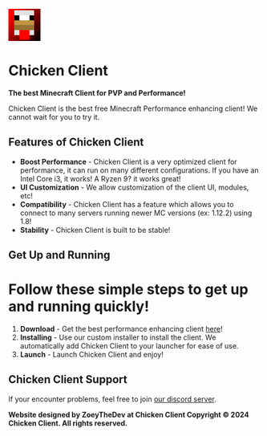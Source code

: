 ![Chicken Client Logo](profile/logo.png)

# Chicken Client

**The best Minecraft Client for PVP and Performance!**

Chicken Client is the best free Minecraft Performance enhancing client! We cannot wait for you to try it.

## Features of Chicken Client

- **Boost Performance** - Chicken Client is a very optimized client for performance, it can run on many different configurations. If you have an Intel Core i3, it works! A Ryzen 9? it works great!
- **UI Customization** - We allow customization of the client UI, modules, etc!
- **Compatibility** - Chicken Client has a feature which allows you to connect to many servers running newer MC versions (ex: 1.12.2) using 1.8!
- **Stability** - Chicken Client is built to be stable!

## Get Up and Running
# Follow these simple steps to get up and running quickly!

1. **Download** - Get the best performance enhancing client [here](https://client.chickennetwork.fun)!
2. **Installing** - Use our custom installer to install the client. We automatically add Chicken Client to your launcher for ease of use.
4. **Launch** - Launch Chicken Client and enjoy!

## Chicken Client Support
If your encounter problems, feel free to join [our discord server](https://discord.gg/JqPrpkezXh).

**Website designed by ZoeyTheDev at Chicken Client
Copyright © 2024 Chicken Client. All rights reserved.**
